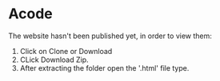 # Acode
The website hasn't been published yet, in order to view them:
1. Click on Clone or Download
2. CLick Download Zip.
3. After extracting the folder open the '.html' file type.
